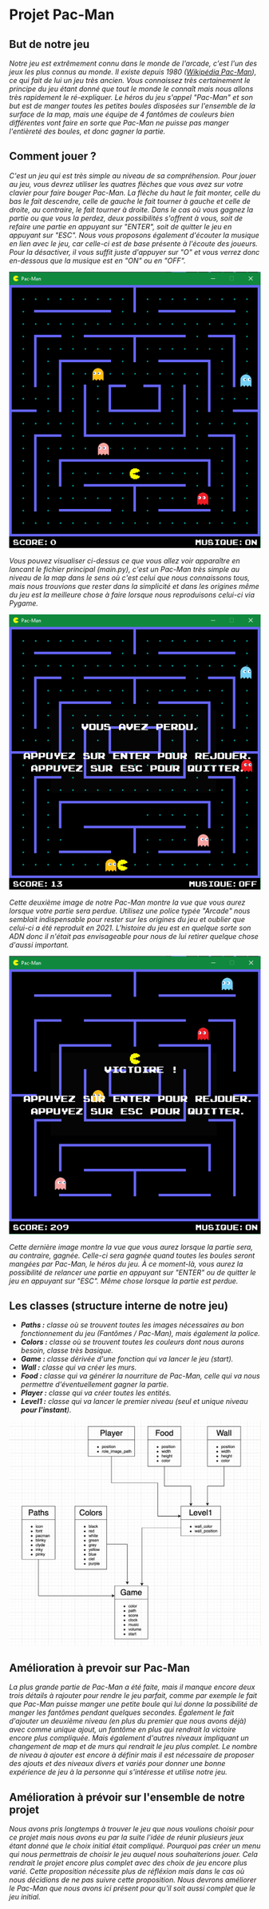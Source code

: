 # Projet Pac-Man

## But de notre jeu
*Notre jeu est extrêmement connu dans le monde de l'arcade, c'est l'un des jeux les plus connus au monde. Il existe depuis 1980 ([Wikipédia Pac-Man](https://fr.wikipedia.org/wiki/Pac-Man)), ce qui fait de lui un jeu très ancien. Vous connaissez très certainement le principe du jeu étant donné que tout le monde le connaît mais nous allons très rapidement le ré-expliquer. Le héros du jeu s'appel "Pac-Man" et son but est de manger toutes les petites boules disposées sur l'ensemble de la surface de la map, mais une équipe de 4 fantômes de couleurs bien différentes vont faire en sorte que Pac-Man ne puisse pas manger l'entièreté des boules, et donc gagner la partie.*

## Comment jouer ?
*C'est un jeu qui est très simple au niveau de sa compréhension. Pour jouer au jeu, vous devrez utiliser les quatres flèches que vous avez sur votre clavier pour faire bouger Pac-Man. La flèche du haut le fait monter, celle du bas le fait descendre, celle de gauche le fait tourner à gauche et celle de droite, au contraire, le fait tourner à droite. Dans le cas où vous gagnez la partie ou que vous la perdez, deux possibilités s'offrent à vous, soit de refaire une partie en appuyant sur "ENTER", soit de quitter le jeu en appuyant sur "ESC". Nous vous proposons également d'écouter la musique en lien avec le jeu, car celle-ci est de base présente à l'écoute des joueurs. Pour la désactiver, il vous suffit juste d'appuyer sur "O" et vous verrez donc en-dessous que la musique est en "ON" ou en "OFF".*

![](map1.png)

*Vous pouvez visualiser ci-dessus ce que vous allez voir apparaître en lancant le fichier principal (main.py), c'est un Pac-Man très simple au niveau de la map dans le sens où c'est celui que nous connaissons tous, mais nous trouvions que rester dans la simplicité et dans les origines même du jeu est la meilleure chose à faire lorsque nous reproduisons celui-ci via Pygame.*

![](lose1.png)

*Cette deuxième image de notre Pac-Man montre la vue que vous aurez lorsque votre partie sera perdue. Utilisez une police typée "Arcade" nous semblait indispensable pour rester sur les origines du jeu et oublier que celui-ci a été reproduit en 2021. L'histoire du jeu est en quelque sorte son ADN donc il n'était pas envisageable pour nous de lui retirer quelque chose d'aussi important.*

![](win1.png)

*Cette dernière image montre la vue que vous aurez lorsque la partie sera, au contraire, gagnée. Celle-ci sera gagnée quand toutes les boules seront mangées par Pac-Man, le héros du jeu. À ce moment-là, vous aurez la possibilité de relancer une partie en appuyant sur "ENTER" ou de quitter le jeu en appuyant sur "ESC". Même chose lorsque la partie est perdue.* 

## Les classes (structure interne de notre jeu)
* ***Paths :** classe où se trouvent toutes les images nécessaires au bon fonctionnement du jeu (Fantômes / Pac-Man), mais également la police.*
* ***Colors :** classe où se trouvent toutes les couleurs dont nous aurons besoin, classe très basique.*
* ***Game :** classe dérivée d'une fonction qui va lancer le jeu (start).*
* ***Wall :** classe qui va créer les murs.*
* ***Food :** classe qui va générer la nourriture de Pac-Man, celle qui va nous permettre d'éventuellement gagner la partie.*
* ***Player :** classe qui va créer toutes les entités.*
* ***Level1 :** classe qui va lancer le premier niveau (seul et unique niveau **pour l'instant**).*

![](diagram-pacman.png)

## Amélioration à prevoir sur Pac-Man
*La plus grande partie de Pac-Man a été faite, mais il manque encore deux trois détails à rajouter pour rendre le jeu parfait, comme par exemple le fait que Pac-Man puisse manger une petite boule qui lui donne la possibilité de manger les fantômes pendant quelques secondes. Également le fait d'ajouter un deuxième niveau (en plus du premier que nous avons déjà) avec comme unique ajout, un fantôme en plus qui rendrait la victoire encore plus compliquée. Mais également d'autres niveaux impliquant un changement de map et de murs qui rendrait le jeu plus complet. Le nombre de niveau à ajouter est encore à définir mais il est nécessaire de proposer des ajouts et des niveaux divers et variés pour donner une bonne expérience de jeu à la personne qui s'intéresse et utilise notre jeu.*

## Amélioration à prévoir sur l'ensemble de notre projet
*Nous avons pris longtemps à trouver le jeu que nous voulions choisir pour ce projet mais nous avons eu par la suite l'idée de réunir plusieurs jeux étant donné que le choix initial était compliqué. Pourquoi pas créer un menu qui nous permettrais de choisir le jeu auquel nous souhaiterions jouer. Cela rendrait le projet encore plus complet avec des choix de jeu encore plus varié. Cette proposition nécessite plus de réfléxion mais dans le cas où nous décidions de ne pas suivre cette proposition. Nous devrons améliorer le Pac-Man que nous avons ici présent pour qu'il soit aussi complet que le jeu initial.*
